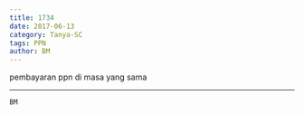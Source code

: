 ```yaml
---
title: 1734
date: 2017-06-13
category: Tanya-SC
tags: PPN
author: BM
---
```


pembayaran ppn di masa yang sama

---



`BM`
